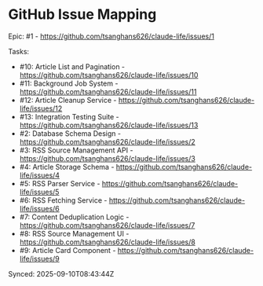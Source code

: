 # GitHub Issue Mapping

Epic: #1 - https://github.com/tsanghans626/claude-life/issues/1

Tasks:
- #10: Article List and Pagination - https://github.com/tsanghans626/claude-life/issues/10
- #11: Background Job System - https://github.com/tsanghans626/claude-life/issues/11
- #12: Article Cleanup Service - https://github.com/tsanghans626/claude-life/issues/12
- #13: Integration Testing Suite - https://github.com/tsanghans626/claude-life/issues/13
- #2: Database Schema Design - https://github.com/tsanghans626/claude-life/issues/2
- #3: RSS Source Management API - https://github.com/tsanghans626/claude-life/issues/3
- #4: Article Storage Schema - https://github.com/tsanghans626/claude-life/issues/4
- #5: RSS Parser Service - https://github.com/tsanghans626/claude-life/issues/5
- #6: RSS Fetching Service - https://github.com/tsanghans626/claude-life/issues/6
- #7: Content Deduplication Logic - https://github.com/tsanghans626/claude-life/issues/7
- #8: RSS Source Management UI - https://github.com/tsanghans626/claude-life/issues/8
- #9: Article Card Component - https://github.com/tsanghans626/claude-life/issues/9

Synced: 2025-09-10T08:43:44Z
